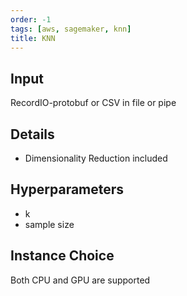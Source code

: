 ```yaml
---
order: -1
tags: [aws, sagemaker, knn]
title: KNN
---
```


## Input

RecordIO-protobuf or CSV in file or pipe

## Details

- Dimensionality Reduction included

## Hyperparameters

- k
- sample size

## Instance Choice

Both CPU and GPU are supported